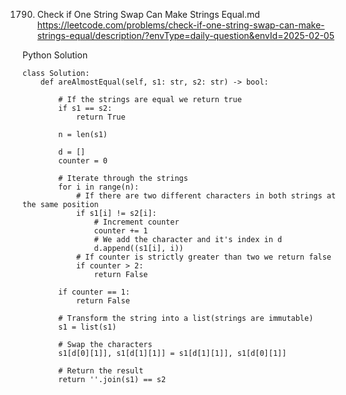 1790. Check if One String Swap Can Make Strings Equal.md
https://leetcode.com/problems/check-if-one-string-swap-can-make-strings-equal/description/?envType=daily-question&envId=2025-02-05

Python Solution
```
class Solution:
    def areAlmostEqual(self, s1: str, s2: str) -> bool:
        
        # If the strings are equal we return true
        if s1 == s2:
            return True

        n = len(s1)

        d = []
        counter = 0

        # Iterate through the strings
        for i in range(n):
            # If there are two different characters in both strings at the same position
            if s1[i] != s2[i]:
                # Increment counter
                counter += 1
                # We add the character and it's index in d
                d.append((s1[i], i))
            # If counter is strictly greater than two we return false
            if counter > 2:
                return False

        if counter == 1:
            return False
        
        # Transform the string into a list(strings are immutable)
        s1 = list(s1)

        # Swap the characters
        s1[d[0][1]], s1[d[1][1]] = s1[d[1][1]], s1[d[0][1]]
        
        # Return the result
        return ''.join(s1) == s2

```
